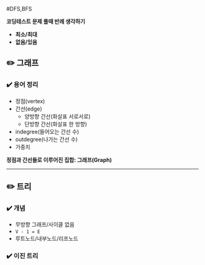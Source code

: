 #DFS,BFS

**코딩테스트 문제 풀때 반례 생각하기**

- **최소/최대**
- **없음/있음**

## ✏️ 그래프
### ✔️ 용어 정리
- 정점(vertex)
- 간선(edge)
   - 양방향 간선(화살표 서로서로)
   - 단방향 간선(화살표 한 방향)
- indegree(들어오는 간선 수)
- outdegree(나가는 간선 수)
- 가중치

**정점과 간선들로 이루어진 집합: 그래프(Graph)**

---
## ✏️ 트리
### ✔️ 개념
- 무방향 그래프/사이클 없음
- `V - 1 = E`
- 루트노드/내부노드/리프노드

### ✔️ 이진 트리





